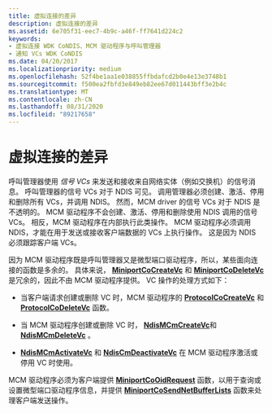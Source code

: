 ```yaml
---
title: 虚拟连接的差异
description: 虚拟连接的差异
ms.assetid: 6e705f31-eec7-4b9c-a46f-ff7641d224c2
keywords:
- 虚拟连接 WDK CoNDIS、MCM 驱动程序与呼叫管理器
- 通知 VCs WDK CoNDIS
ms.date: 04/20/2017
ms.localizationpriority: medium
ms.openlocfilehash: 52f4be1aa1e038855ffbdafcd2b0e4e13e3748b1
ms.sourcegitcommit: f500ea2fbfd3e849eb82ee67d011443bff3e2b4c
ms.translationtype: MT
ms.contentlocale: zh-CN
ms.lasthandoff: 08/31/2020
ms.locfileid: "89217658"
---
```

# <a name="differences-in-virtual-connections"></a>虚拟连接的差异





呼叫管理器使用 *信号 VCs* 来发送和接收来自网络实体（例如交换机）的信号消息。 呼叫管理器的信号 VCs 对于 NDIS 可见。 调用管理器必须创建、激活、停用和删除所有 VCs，并调用 NDIS。 然而，MCM driver 的信号 VCs 对于 NDIS 是不透明的。 MCM 驱动程序不会创建、激活、停用和删除使用 NDIS 调用的信号 VCs。 相反，MCM 驱动程序在内部执行此类操作。 MCM 驱动程序必须调用 NDIS，才能在用于发送或接收客户端数据的 VCs 上执行操作。 这是因为 NDIS 必须跟踪客户端 VCs。

因为 MCM 驱动程序既是呼叫管理器又是微型端口驱动程序，所以，某些面向连接的函数是多余的。 具体来说， [**MiniportCoCreateVc**](/windows-hardware/drivers/ddi/ndis/nc-ndis-miniport_co_create_vc) 和 [**MiniportCoDeleteVc**](/windows-hardware/drivers/ddi/ndis/nc-ndis-miniport_co_delete_vc) 是冗余的，因此不由 MCM 驱动程序提供。 VC 操作的处理方式如下：

-   当客户端请求创建或删除 VC 时，MCM 驱动程序的 [**ProtocolCoCreateVc**](/windows-hardware/drivers/ddi/ndis/nc-ndis-protocol_co_create_vc) 和 [**ProtocolCoDeleteVc**](/windows-hardware/drivers/ddi/ndis/nc-ndis-protocol_co_delete_vc) 函数。

-   当 MCM 驱动程序创建或删除 VC 时， [**NdisMCmCreateVc**](/windows-hardware/drivers/ddi/ndis/nf-ndis-ndismcmcreatevc)和[**NdisMCmDeleteVc**](/windows-hardware/drivers/ddi/ndis/nf-ndis-ndismcmdeletevc) 。

-   [**NdisMCmActivateVc**](/windows-hardware/drivers/ddi/ndis/nf-ndis-ndismcmactivatevc) 和 [**NdisCmDeactivateVc**](/windows-hardware/drivers/ddi/ndis/nf-ndis-ndiscmdeactivatevc) 在 MCM 驱动程序激活或停用 VC 时使用。

MCM 驱动程序必须为客户端提供 [**MiniportCoOidRequest**](/windows-hardware/drivers/ddi/ndis/nc-ndis-miniport_co_oid_request) 函数，以用于查询或设置微型端口驱动程序信息，并提供 [**MiniportCoSendNetBufferLists**](/windows-hardware/drivers/ddi/ndis/nc-ndis-miniport_co_send_net_buffer_lists) 函数来处理客户端发送操作。

 

